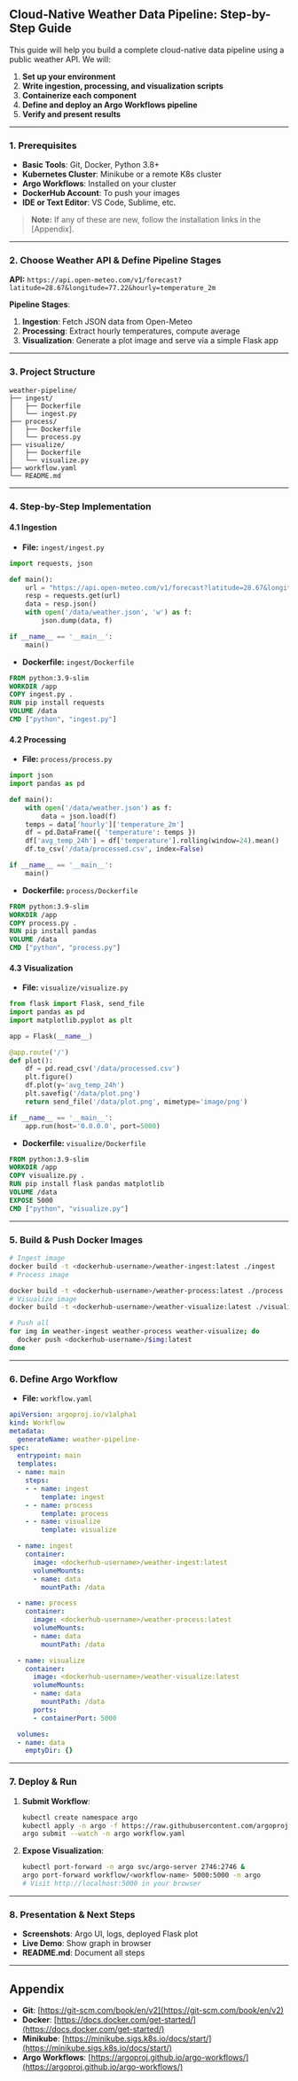 ## Cloud-Native Weather Data Pipeline: Step-by-Step Guide

This guide will help you build a complete cloud-native data pipeline using a public weather API. We will:

1. **Set up your environment**
2. **Write ingestion, processing, and visualization scripts**
3. **Containerize each component**
4. **Define and deploy an Argo Workflows pipeline**
5. **Verify and present results**

---

### 1. Prerequisites

* **Basic Tools**: Git, Docker, Python 3.8+
* **Kubernetes Cluster**: Minikube or a remote K8s cluster
* **Argo Workflows**: Installed on your cluster
* **DockerHub Account**: To push your images
* **IDE or Text Editor**: VS Code, Sublime, etc.

> **Note:** If any of these are new, follow the installation links in the \[Appendix].

---

### 2. Choose Weather API & Define Pipeline Stages

**API:** `https://api.open-meteo.com/v1/forecast?latitude=28.67&longitude=77.22&hourly=temperature_2m`

**Pipeline Stages**:

1. **Ingestion**: Fetch JSON data from Open-Meteo
2. **Processing**: Extract hourly temperatures, compute average
3. **Visualization**: Generate a plot image and serve via a simple Flask app

---

### 3. Project Structure

```
weather-pipeline/
├── ingest/
│   ├── Dockerfile
│   └── ingest.py
├── process/
│   ├── Dockerfile
│   └── process.py
├── visualize/
│   ├── Dockerfile
│   └── visualize.py
├── workflow.yaml
└── README.md
```

---

### 4. Step-by-Step Implementation

#### 4.1 Ingestion

* **File:** `ingest/ingest.py`

```python
import requests, json

def main():
    url = "https://api.open-meteo.com/v1/forecast?latitude=28.67&longitude=77.22&hourly=temperature_2m"
    resp = requests.get(url)
    data = resp.json()
    with open('/data/weather.json', 'w') as f:
        json.dump(data, f)

if __name__ == '__main__':
    main()
```

* **Dockerfile:** `ingest/Dockerfile`

```dockerfile
FROM python:3.9-slim
WORKDIR /app
COPY ingest.py .
RUN pip install requests
VOLUME /data
CMD ["python", "ingest.py"]
```

#### 4.2 Processing

* **File:** `process/process.py`

```python
import json
import pandas as pd

def main():
    with open('/data/weather.json') as f:
        data = json.load(f)
    temps = data['hourly']['temperature_2m']
    df = pd.DataFrame({ 'temperature': temps })
    df['avg_temp_24h'] = df['temperature'].rolling(window=24).mean()
    df.to_csv('/data/processed.csv', index=False)

if __name__ == '__main__':
    main()
```

* **Dockerfile:** `process/Dockerfile`

```dockerfile
FROM python:3.9-slim
WORKDIR /app
COPY process.py .
RUN pip install pandas
VOLUME /data
CMD ["python", "process.py"]
```

#### 4.3 Visualization

* **File:** `visualize/visualize.py`

```python
from flask import Flask, send_file
import pandas as pd
import matplotlib.pyplot as plt

app = Flask(__name__)

@app.route('/')
def plot():
    df = pd.read_csv('/data/processed.csv')
    plt.figure()
    df.plot(y='avg_temp_24h')
    plt.savefig('/data/plot.png')
    return send_file('/data/plot.png', mimetype='image/png')

if __name__ == '__main__':
    app.run(host='0.0.0.0', port=5000)
```

* **Dockerfile:** `visualize/Dockerfile`

```dockerfile
FROM python:3.9-slim
WORKDIR /app
COPY visualize.py .
RUN pip install flask pandas matplotlib
VOLUME /data
EXPOSE 5000
CMD ["python", "visualize.py"]
```

---

### 5. Build & Push Docker Images

```bash
# Ingest image
docker build -t <dockerhub-username>/weather-ingest:latest ./ingest
# Process image

docker build -t <dockerhub-username>/weather-process:latest ./process
# Visualize image
docker build -t <dockerhub-username>/weather-visualize:latest ./visualize

# Push all
for img in weather-ingest weather-process weather-visualize; do
  docker push <dockerhub-username>/$img:latest
done
```

---

### 6. Define Argo Workflow

* **File:** `workflow.yaml`

```yaml
apiVersion: argoproj.io/v1alpha1
kind: Workflow
metadata:
  generateName: weather-pipeline-
spec:
  entrypoint: main
  templates:
  - name: main
    steps:
    - - name: ingest
        template: ingest
    - - name: process
        template: process
    - - name: visualize
        template: visualize

  - name: ingest
    container:
      image: <dockerhub-username>/weather-ingest:latest
      volumeMounts:
      - name: data
        mountPath: /data

  - name: process
    container:
      image: <dockerhub-username>/weather-process:latest
      volumeMounts:
      - name: data
        mountPath: /data

  - name: visualize
    container:
      image: <dockerhub-username>/weather-visualize:latest
      volumeMounts:
      - name: data
        mountPath: /data
      ports:
      - containerPort: 5000

  volumes:
  - name: data
    emptyDir: {}
```

---

### 7. Deploy & Run

1. **Submit Workflow**:

   ```bash
   kubectl create namespace argo
   kubectl apply -n argo -f https://raw.githubusercontent.com/argoproj/argo-workflows/stable/manifests/install.yaml
   argo submit --watch -n argo workflow.yaml
   ```
2. **Expose Visualization**:

   ```bash
   kubectl port-forward -n argo svc/argo-server 2746:2746 &
   argo port-forward workflow/<workflow-name> 5000:5000 -n argo
   # Visit http://localhost:5000 in your browser
   ```

---

### 8. Presentation & Next Steps

* **Screenshots**: Argo UI, logs, deployed Flask plot
* **Live Demo**: Show graph in browser
* **README.md**: Document all steps

---

## Appendix

* **Git**: [https://git-scm.com/book/en/v2](https://git-scm.com/book/en/v2)
* **Docker**: [https://docs.docker.com/get-started/](https://docs.docker.com/get-started/)
* **Minikube**: [https://minikube.sigs.k8s.io/docs/start/](https://minikube.sigs.k8s.io/docs/start/)
* **Argo Workflows**: [https://argoproj.github.io/argo-workflows/](https://argoproj.github.io/argo-workflows/)
